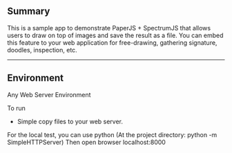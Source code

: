 Summary
-
This is a sample app to demonstrate PaperJS + SpectrumJS that allows users to draw on top of images and save the result as a file.  You can embed this feature to your web application for free-drawing, gathering signature, doodles, inspection, etc.


--------------------------------------------------

Environment
-
Any Web Server Environment

To run
- Simple copy files to your web server.

For the local test, you can use python
(At the project directory: python -m SimpleHTTPServer)
Then open browser localhost:8000
